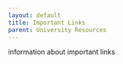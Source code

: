 ```yaml
---
layout: default
title: Important Links
parent: University Resources
---
```


information about important links
